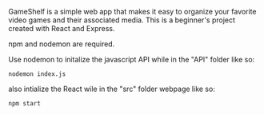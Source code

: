 GameShelf is a simple web app that makes it easy to organize your favorite video games and their associated media. This is a beginner's project created with React and Express.

npm and nodemon are required.

Use nodemon to initalize the javascript API while in the "API" folder like so:

```nodemon index.js```

also intialize the React wile in the "src" folder webpage like so:

```npm start```
